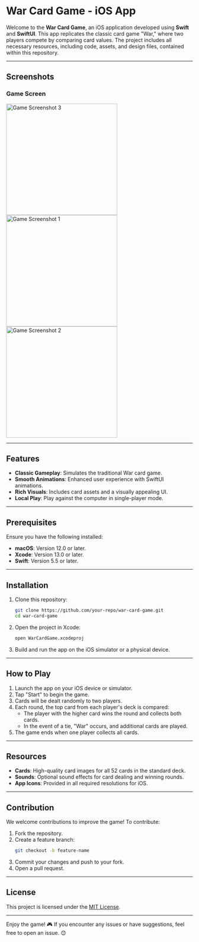 # War Card Game - iOS App

Welcome to the **War Card Game**, an iOS application developed using **Swift** and **SwiftUI**. This app replicates the classic card game "War," where two players compete by comparing card values. The project includes all necessary resources, including code, assets, and design files, contained within this repository.

---

## Screenshots

### Game Screen  
<img src="https://github.com/user-attachments/assets/16a0144f-de00-4893-8015-c7c55999e383" alt="Game Screenshot 3" width="300">
<img src="https://github.com/user-attachments/assets/7c7edbea-ed79-4d3d-b546-427808bd2e37" alt="Game Screenshot 1" width="300"> 
<img src="https://github.com/user-attachments/assets/963e4e34-3912-43b0-8303-81aac5f5663c" alt="Game Screenshot 2" width="300"> 


---

## Features

- **Classic Gameplay**: Simulates the traditional War card game.
- **Smooth Animations**: Enhanced user experience with SwiftUI animations.
- **Rich Visuals**: Includes card assets and a visually appealing UI.
- **Local Play**: Play against the computer in single-player mode.

---

## Prerequisites

Ensure you have the following installed:

- **macOS**: Version 12.0 or later.
- **Xcode**: Version 13.0 or later.
- **Swift**: Version 5.5 or later.

---

## Installation

1. Clone this repository:
   ```bash
   git clone https://github.com/your-repo/war-card-game.git
   cd war-card-game
   ```

2. Open the project in Xcode:
   ```bash
   open WarCardGame.xcodeproj
   ```

3. Build and run the app on the iOS simulator or a physical device.

---

## How to Play

1. Launch the app on your iOS device or simulator.
2. Tap "Start" to begin the game.
3. Cards will be dealt randomly to two players.
4. Each round, the top card from each player's deck is compared:
   - The player with the higher card wins the round and collects both cards.
   - In the event of a tie, "War" occurs, and additional cards are played.
5. The game ends when one player collects all cards.

---

## Resources

- **Cards**: High-quality card images for all 52 cards in the standard deck.
- **Sounds**: Optional sound effects for card dealing and winning rounds.
- **App Icons**: Provided in all required resolutions for iOS.

---

## Contribution

We welcome contributions to improve the game! To contribute:

1. Fork the repository.
2. Create a feature branch:
   ```bash
   git checkout -b feature-name
   ```
3. Commit your changes and push to your fork.
4. Open a pull request.

---

## License

This project is licensed under the [MIT License](LICENSE).

---

Enjoy the game! 🎮 If you encounter any issues or have suggestions, feel free to open an issue. 😊 
